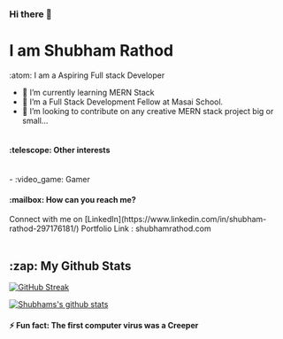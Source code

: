 ### Hi there 👋
<h1>I am Shubham Rathod</h1>

:atom: I am a Aspiring Full stack Developer<br/>
- :seedling: I’m currently learning MERN Stack<br />
- :space_invader: I’m a Full Stack Development Fellow at Masai School.<br />
- 👯 I’m looking to contribute on any creative MERN stack project big or small...<br /><br />

<h4>:telescope: Other interests</h4><br />
- :video_game: Gamer

<h4>:mailbox: How can you reach me?</h4>
Connect with me on [LinkedIn](https://www.linkedin.com/in/shubham-rathod-297176181/)
Portfolio Link : shubhamrathod.com
<br /><br />
<h2>:zap: <b>My Github Stats</b></h2>

[![GitHub Streak](https://github-readme-streak-stats.herokuapp.com/?user=shubham-rathod1)](https://git.io/streak-stats)


[![Shubhams's github stats](https://github-readme-stats.vercel.app/api?username=shubham-rathod1)](https://github.com/shubham-rathod1/github-readme-stats)



<h4>⚡ Fun fact: The first computer virus was a Creeper</h4>

